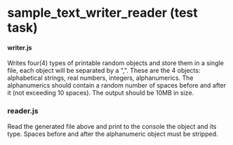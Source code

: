 sample_text_writer_reader (test task)
=====================================

#### writer.js
Writes four(4) types of printable random objects and store them in a single file, each object will be separated by
a ",".  These are the 4 objects: alphabetical strings, real numbers, 
integers, alphanumerics. The alphanumerics should contain a random 
number of spaces before and after it (not exceeding 10 spaces).
The output should be 10MB in size.

### reader.js
Read the generated file above and print to 
the console the object and its type. Spaces before and after the 
alphanumeric object must be stripped.
